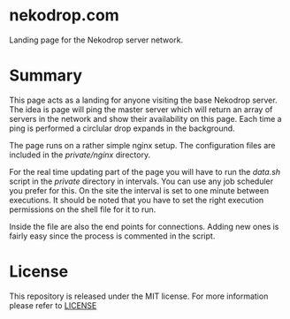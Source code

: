 
# nekodrop.com #

Landing page for the Nekodrop server network.

# Summary #

This page acts as a landing for anyone visiting the base Nekodrop server. The
idea is page will ping the master server which will return an array of servers
in the network and show their availability on this page. Each time a ping is
performed a circlular drop expands in the background.

The page runs on a rather simple nginx setup. The configuration files are
included in the *private/nginx* directory.

For the real time updating part of the page you will have to run the *data.sh*
script in the *private* directory in intervals. You can use any job scheduler
you prefer for this. On the site the interval is set to one minute between
executions. It should be noted that you have to set the right execution
permissions on the shell file for it to run.

Inside the file are also the end points for connections. Adding new ones is
fairly easy since the process is commented in the script.

# License #

This repository is released under the MIT license. For more information please
refer to
[LICENSE](https://github.com/catlinman/nekodrop.com/blob/master/LICENSE)
